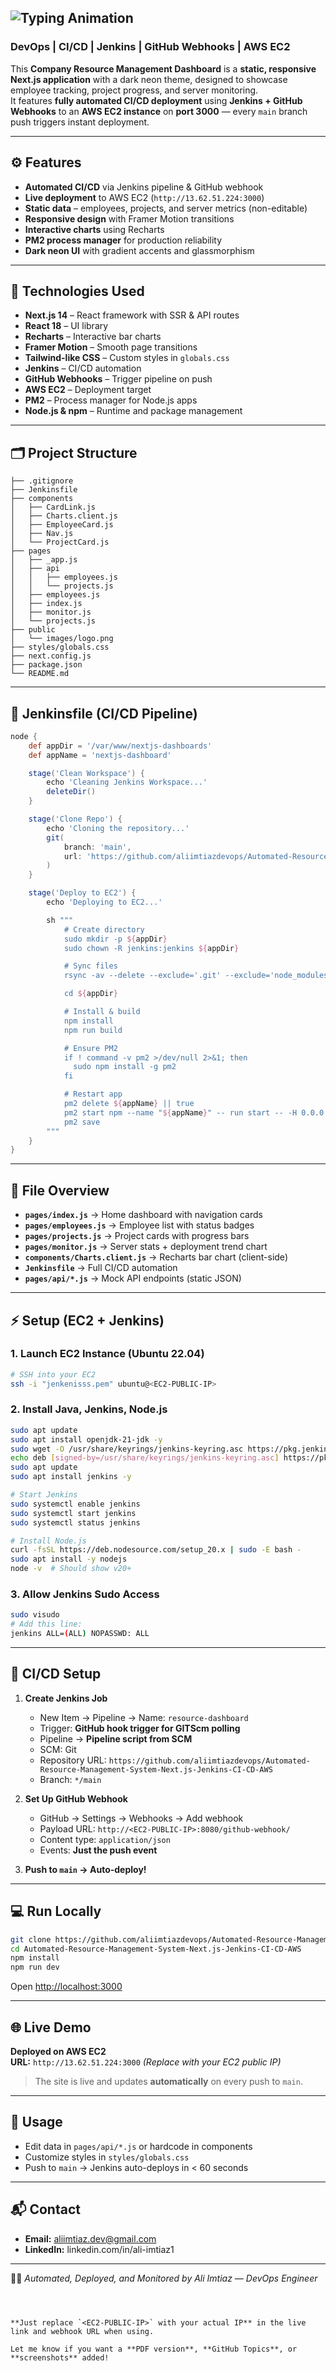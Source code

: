 

![Typing Animation](https://readme-typing-svg.herokuapp.com/?font=Righteous&color=9D4EDD&size=35&center=true&vCenter=true&width=600&height=70&duration=3000&lines=Automated+Resource+Management;Next.js+%2B+Jenkins+CI/CD;AWS+EC2+Deployment+Live!)
---
### **DevOps | CI/CD | Jenkins | GitHub Webhooks | AWS EC2**

This **Company Resource Management Dashboard** is a **static, responsive Next.js application** with a dark neon theme, designed to showcase employee tracking, project progress, and server monitoring.  
It features **fully automated CI/CD deployment** using **Jenkins + GitHub Webhooks** to an **AWS EC2 instance** on **port 3000** — every `main` branch push triggers instant deployment.

---

## ⚙️ Features
- **Automated CI/CD** via Jenkins pipeline & GitHub webhook  
- **Live deployment** to AWS EC2 (`http://13.62.51.224:3000`)  
- **Static data** – employees, projects, and server metrics (non-editable)  
- **Responsive design** with Framer Motion transitions  
- **Interactive charts** using Recharts  
- **PM2 process manager** for production reliability  
- **Dark neon UI** with gradient accents and glassmorphism  



---

## 🧰 Technologies Used
- **Next.js 14** – React framework with SSR & API routes  
- **React 18** – UI library  
- **Recharts** – Interactive bar charts  
- **Framer Motion** – Smooth page transitions  
- **Tailwind-like CSS** – Custom styles in `globals.css`  
- **Jenkins** – CI/CD automation  
- **GitHub Webhooks** – Trigger pipeline on push  
- **AWS EC2** – Deployment target  
- **PM2** – Process manager for Node.js apps  
- **Node.js & npm** – Runtime and package management  

---

## 🗂️ Project Structure
```plaintext
├── .gitignore
├── Jenkinsfile
├── components
│   ├── CardLink.js
│   ├── Charts.client.js
│   ├── EmployeeCard.js
│   ├── Nav.js
│   └── ProjectCard.js
├── pages
│   ├── _app.js
│   ├── api
│   │   ├── employees.js
│   │   └── projects.js
│   ├── employees.js
│   ├── index.js
│   ├── monitor.js
│   └── projects.js
├── public
│   └── images/logo.png
├── styles/globals.css
├── next.config.js
├── package.json
└── README.md
```

---

## 🧩 Jenkinsfile (CI/CD Pipeline)
```groovy
node {
    def appDir = '/var/www/nextjs-dashboards'
    def appName = 'nextjs-dashboard'

    stage('Clean Workspace') {
        echo 'Cleaning Jenkins Workspace...'
        deleteDir()
    }

    stage('Clone Repo') {
        echo 'Cloning the repository...'
        git(
            branch: 'main',
            url: 'https://github.com/aliimtiazdevops/Automated-Resource-Management-System-Next.js-Jenkins-CI-CD-AWS'
        )
    }

    stage('Deploy to EC2') {
        echo 'Deploying to EC2...'

        sh """
            # Create directory
            sudo mkdir -p ${appDir}
            sudo chown -R jenkins:jenkins ${appDir}

            # Sync files
            rsync -av --delete --exclude='.git' --exclude='node_modules' ./ ${appDir}

            cd ${appDir}

            # Install & build
            npm install
            npm run build

            # Ensure PM2
            if ! command -v pm2 >/dev/null 2>&1; then
              sudo npm install -g pm2
            fi

            # Restart app
            pm2 delete ${appName} || true
            pm2 start npm --name "${appName}" -- run start -- -H 0.0.0.0 -p 3000
            pm2 save
        """
    }
}
```

---

## 🧱 File Overview
- **`pages/index.js`** → Home dashboard with navigation cards  
- **`pages/employees.js`** → Employee list with status badges  
- **`pages/projects.js`** → Project cards with progress bars  
- **`pages/monitor.js`** → Server stats + deployment trend chart  
- **`components/Charts.client.js`** → Recharts bar chart (client-side)  
- **`Jenkinsfile`** → Full CI/CD automation  
- **`pages/api/*.js`** → Mock API endpoints (static JSON)  

---

## ⚡ Setup (EC2 + Jenkins)

### 1. Launch EC2 Instance (Ubuntu 22.04)
```bash
# SSH into your EC2
ssh -i "jenkenisss.pem" ubuntu@<EC2-PUBLIC-IP>
```

### 2. Install Java, Jenkins, Node.js
```bash
sudo apt update
sudo apt install openjdk-21-jdk -y
sudo wget -O /usr/share/keyrings/jenkins-keyring.asc https://pkg.jenkins.io/debian-stable/jenkins.io-2023.key
echo deb [signed-by=/usr/share/keyrings/jenkins-keyring.asc] https://pkg.jenkins.io/debian-stable binary/ | sudo tee /etc/apt/sources.list.d/jenkins.list > /dev/null
sudo apt update
sudo apt install jenkins -y

# Start Jenkins
sudo systemctl enable jenkins
sudo systemctl start jenkins
sudo systemctl status jenkins

# Install Node.js
curl -fsSL https://deb.nodesource.com/setup_20.x | sudo -E bash -
sudo apt install -y nodejs
node -v  # Should show v20+
```

### 3. Allow Jenkins Sudo Access
```bash
sudo visudo
# Add this line:
jenkins ALL=(ALL) NOPASSWD: ALL
```

---

## 🚀 CI/CD Setup

1. **Create Jenkins Job**
   - New Item → Pipeline → Name: `resource-dashboard`
   - Trigger: **GitHub hook trigger for GITScm polling**
   - Pipeline → **Pipeline script from SCM**
   - SCM: Git
   - Repository URL: `https://github.com/aliimtiazdevops/Automated-Resource-Management-System-Next.js-Jenkins-CI-CD-AWS`
   - Branch: `*/main`

2. **Set Up GitHub Webhook**
   - GitHub → Settings → Webhooks → Add webhook
   - Payload URL: `http://<EC2-PUBLIC-IP>:8080/github-webhook/`
   - Content type: `application/json`
   - Events: **Just the push event**

3. **Push to `main` → Auto-deploy!**

---

## 💻 Run Locally
```bash
git clone https://github.com/aliimtiazdevops/Automated-Resource-Management-System-Next.js-Jenkins-CI-CD-AWS.git
cd Automated-Resource-Management-System-Next.js-Jenkins-CI-CD-AWS
npm install
npm run dev
```

Open [http://localhost:3000](http://localhost:3000)

---

## 🌐 Live Demo
**Deployed on AWS EC2**  
**URL:** `http://13.62.51.224:3000` *(Replace with your EC2 public IP)*

> The site is live and updates **automatically** on every push to `main`.

---

## 🧠 Usage
- Edit data in `pages/api/*.js` or hardcode in components  
- Customize styles in `styles/globals.css`  
- Push to `main` → Jenkins auto-deploys in < 60 seconds  

---

## 📬 Contact
- **Email:** aliimtiaz.dev@gmail.com   
- **LinkedIn:** linkedin.com/in/ali-imtiaz1 

---

🧑‍💻 *Automated, Deployed, and Monitored by Ali Imtiaz — DevOps Engineer*
```



**Just replace `<EC2-PUBLIC-IP>` with your actual IP** in the live link and webhook URL when using.

Let me know if you want a **PDF version**, **GitHub Topics**, or **screenshots** added!
